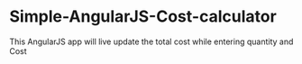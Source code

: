 # Simple-AngularJS-Cost-calculator
This AngularJS app will live update the total cost while entering quantity and Cost
